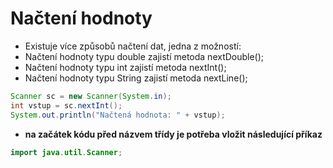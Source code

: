 # Načtení hodnoty

- Existuje více způsobů načtení dat, jedna z možností:
- Načtení hodnoty typu double zajistí metoda nextDouble();
- Načtení hodnoty typu int zajistí metoda nextInt();
- Načtení hodnoty typu String zajistí metoda nextLine();

```java
Scanner sc = new Scanner(System.in);
int vstup = sc.nextInt();
System.out.println("Načtená hodnota: " + vstup);
```

- **na začátek kódu před názvem třídy je potřeba vložit následující příkaz**
```java
import java.util.Scanner;
```